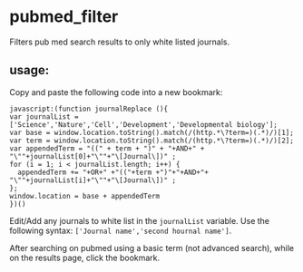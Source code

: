 # pubmed_filter

Filters pub med search results to only white listed journals.

## usage:  

Copy and paste the following code into a new bookmark:
```
javascript:(function journalReplace (){
var journalList = ['Science','Nature','Cell','Development','Developmental biology'];
var base = window.location.toString().match(/(http.*\?term=)(.*)/)[1];
var term = window.location.toString().match(/(http.*\?term=)(.*)/)[2];
var appendedTerm = "((" + term + ")" + "+AND+" + "\""+journalList[0]+"\""+"\[Journal\])" ;
for (i = 1; i < journalList.length; i++) {
  appendedTerm += "+OR+" +"(("+term +")"+"+AND+"+ "\""+journalList[i]+"\""+"\[Journal\])" ;
};
window.location = base + appendedTerm
})()
```

Edit/Add any journals to white list in the `journalList` variable. Use the following syntax: `['Journal name','second hournal name']`.

After searching on pubmed using a basic term (not advanced search), while on the results page, click the bookmark.
